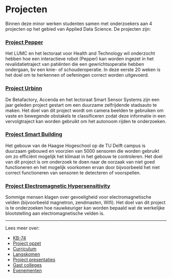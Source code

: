 # Projecten

Binnen deze minor werken studenten samen met onderzoekers aan 4 projecten op het gebied van Applied Data Science. De projecten zijn:

### [Project Pepper](pepper)

Het LUMC en het lectoraat voor Health and Technology wil onderzocht hebben hoe een interactieve robot (Pepper) kan worden ingezet in het revalidatietraject van patiënten die een gewrichtsoperatie hebben ondergaan, bv een knie- of schouderoperatie. In deze eerste 20 weken is het doel om te herkennen of oefeningen correct worden uitgevoerd.

### [Project Urbinn](urbinn)

De Betafactory, Accenda en het lectoraat Smart Sensor Systems zijn een jaar geleden project gestart om een duurzame zelfrijdende stadsauto te maken. Het doel van dit project wordt om camera beelden te gebruiken om vaste en bewegende obstakels te classificeren zodat deze informatie in een vervolgtraject kan worden gebruikt om het autonoom rijden te onderzoeken.

### [Project Smart Building](smartbuilding)

Het gebouw van de Haagse Hogeschool op de TU Delft campus is duurzaam gebouwd en voorzien van 5000 sensoren die worden gebruikt om zo efficiënt mogelijk het klimaat in het gebouw te controleren. Het doel van dit project is om onderzoek te doen naar de oorzaak van niet goed functioneren en het mogelijk voorkomen ervan door bijvoorbeeld het niet correct functioneren van sensoren te detecteren of voorspellen.

### [Project Electromagnetic Hypersensitivity](hypersensitivity)

Sommige mensen klagen over gevoeligheid voor electromagnetische velden (bijvoorbeeld magnetron, zendmasten, Wifi). Het doel van dit project is te onderzoeken hoe nauwkeuriger kan worden bepaald wat de werkelijke blootstelling aan electromagnetische velden is.

---

Lees meer over:
- [KB-74](kb74)
- [Project opzet](opzet)
- [Curriculum](curriculum)
- [Langskomen](langskomen)
- [Project presentaties](presentaties)
- [Gast colleges](gastcolleges)
- [Evenementen](evenementen)
